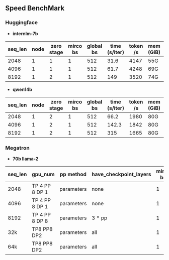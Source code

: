 ## Speed BenchMark

### Huggingface

* **internlm-7b**

| **seq_len** | **node** | **zero stage** | **mirco bs** | **global bs** | **time (s/iter)** | **token /s** | **mem (GiB)** | **checkpoint layers** |
|-------------|----------|----------------|--------------|---------------|-------------------|--------------|---------------|-----------------------|
| 2048        | 1        | 1              | 1            | 512           | 31.6              | 4147         | 55G           | 0                     |
| 4096        | 1        | 1              | 1            | 512           | 61.7              | 4248         | 69G           | 0                     |
| 8192        | 1        | 2              | 1            | 512           | 149               | 3520         | 74G           | 8                     |

* **qwen14b**

| **seq_len** | **node** | **zero stage** | **mirco bs** | **global bs** | **time (s/iter)** | **token /s** | **mem (GiB)** | **checkpoint layers** |
|-------------|----------|----------------|--------------|---------------|-------------------|--------------|---------------|-----------------------|
| 2048        | 1        | 2              | 1            | 512           | 66.2              | 1980         | 80G           | 8                     |
| 4096        | 1        | 2              | 1            | 512           | 142.3             | 1842         | 80G           | 30                    |
| 8192        | 1        | 2              | 1            | 512           | 315               | 1665         | 80G           | all                   |

### Megatron

* **70b llama-2**

| **seq_len** | **gpu_num**   | **pp method** | **have_checkpoint_layers** | **mirco bs** | **global bs** | **time (s/iter)** | **token /s** | **mem (GiB)** |
|-------------|----------------|---------------|----------------------------|--------------|---------------|-------------------|---------------|---------------|
| 2048        | TP 4 PP 8 DP 1 | parameters    | none                       | 1            | 512           | 95.5              | 343           | 66G           |
| 4096        | TP 4 PP 8 DP 1 | parameters    | none                       | 1            | 512           | 172.3             | 380           | 80G           |
| 8192        | TP 4 PP 8 DP 8 | parameters    | 3 * pp                     | 1            | 1024          | 96                | 341           | 80G           |
| 32k         | TP8 PP8 DP2    | parameters    | all                        | 1            | 512           | 607               | 216           | 78G           |
| 64k         | TP8 PP8 DP2    | parameters    | all                        | 1            | 512           | 2377              | 110           | 80G           |